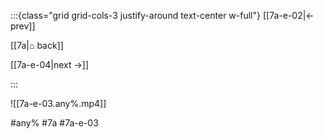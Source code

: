 :::{class="grid grid-cols-3 justify-around text-center w-full"}
[[7a-e-02|← prev]]

[[7a|⌂ back]]

[[7a-e-04|next →]]

:::

![[7a-e-03.any%.mp4]]

#any% #7a #7a-e-03